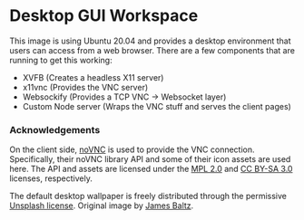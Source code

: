 # Desktop GUI Workspace

This image is using Ubuntu 20.04 and provides a desktop environment that users can access from a web browser.  There are a few components that are running to get this working:

 - XVFB (Creates a headless X11 server)
 - x11vnc (Provides the VNC server)
 - Websockify (Provides a TCP VNC -> Websocket layer)
 - Custom Node server (Wraps the VNC stuff and serves the client pages)

### Acknowledgements

On the client side, [noVNC](https://novnc.com/info.html) is used to provide the VNC connection.  Specifically, their noVNC library API and some of their icon assets are used here.  The API and assets are licensed under the [MPL 2.0](https://www.mozilla.org/en-US/MPL/2.0/) and [CC BY-SA 3.0](https://creativecommons.org/licenses/by-sa/3.0/) licenses, respectively.

The default desktop wallpaper is freely distributed through the permissive [Unsplash license](https://unsplash.com/license).  Original image by [James Baltz](https://unsplash.com/photos/H5pTpgTWpbg).
